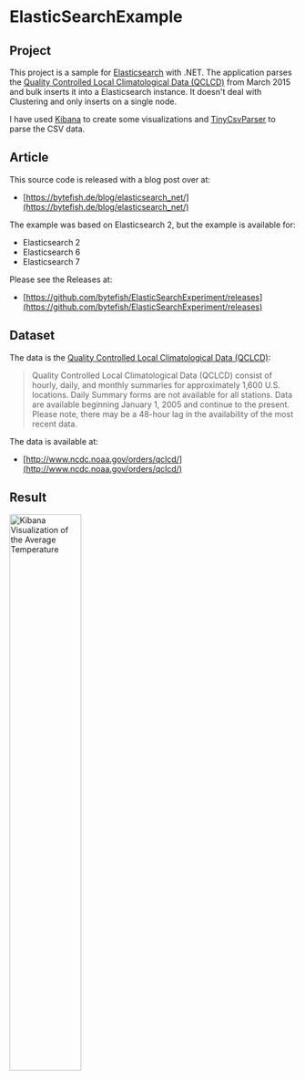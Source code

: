 # ElasticSearchExample #

## Project ##

This project is a sample for [Elasticsearch] with .NET. The application parses the [Quality Controlled Local Climatological Data (QCLCD)] 
from March 2015 and bulk inserts it into a Elasticsearch instance. It doesn't deal with Clustering and only inserts on a single node.

I have used [Kibana] to create some visualizations and [TinyCsvParser] to parse the CSV data.

## Article ##

This source code is released with a blog post over at:

* [https://bytefish.de/blog/elasticsearch_net/](https://bytefish.de/blog/elasticsearch_net/)

The example was based on Elasticsearch 2, but the example is available for:

* Elasticsearch 2
* Elasticsearch 6
* Elasticsearch 7

Please see the Releases at: 

* [https://github.com/bytefish/ElasticSearchExperiment/releases](https://github.com/bytefish/ElasticSearchExperiment/releases)


## Dataset ##

The data is the [Quality Controlled Local Climatological Data (QCLCD)]: 

> Quality Controlled Local Climatological Data (QCLCD) consist of hourly, daily, and monthly summaries for approximately 
> 1,600 U.S. locations. Daily Summary forms are not available for all stations. Data are available beginning January 1, 2005 
> and continue to the present. Please note, there may be a 48-hour lag in the availability of the most recent data.

The data is available at:

* [http://www.ncdc.noaa.gov/orders/qclcd/](http://www.ncdc.noaa.gov/orders/qclcd/)

## Result ##

<a href="https://raw.githubusercontent.com/bytefish/ElasticSearchExperiment/master/ElasticSearchExample/img/screenshot2.jpg">
	<img src="https://raw.githubusercontent.com/bytefish/ElasticSearchExperiment/master/ElasticSearchExample/img/screenshot2.jpg" width="50%" height="50%" alt="Kibana Visualization of the Average Temperature" />
</a>

[TinyCsvParser]: https://github.com/bytefish/TinyCsvParser/
[Elasticsearch]: https://www.elastic.co/products/elasticsearch
[Kibana]: https://www.elastic.co/products/kibana
[Quality Controlled Local Climatological Data (QCLCD)]: https://www.ncdc.noaa.gov/data-access/land-based-station-data/land-based-datasets/quality-controlled-local-climatological-data-qclcd